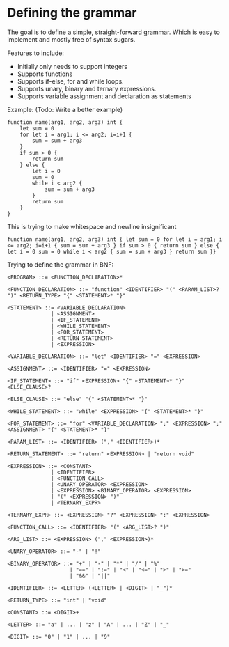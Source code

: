 # Defining the grammar

The goal is to define a simple, straight-forward grammar. Which is easy to implement and mostly free of syntax sugars.

Features to include:
- Initially only needs to support integers
- Supports functions
- Supports if-else, for and while loops.
- Supports unary, binary and ternary expressions.
- Supports variable assignment and declaration as statements

Example: (Todo: Write a better example)
```
function name(arg1, arg2, arg3) int {
    let sum = 0
    for let i = arg1; i <= arg2; i=i+1 {
        sum = sum + arg3
    }
    if sum > 0 {
        return sum
    } else {
        let i = 0
        sum = 0
        while i < arg2 {
            sum = sum + arg3
        }
        return sum
    }
}
```

This is trying to make whitespace and newline insignificant

`function name(arg1, arg2, arg3) int { let sum = 0 for let i = arg1; i <= arg2; i=i+1 { sum = sum + arg3 } if sum > 0 { return sum } else { let i = 0 sum = 0 while i < arg2 { sum = sum + arg3 } return sum }}`

Trying to define the grammar in BNF:

```
<PROGRAM> ::= <FUNCTION_DECLARATION>*

<FUNCTION_DECLARATION> ::= "function" <IDENTIFIER> "(" <PARAM_LIST>? ")" <RETURN_TYPE> "{" <STATEMENT>* "}"

<STATEMENT> ::= <VARIABLE_DECLARATION>
              | <ASSIGNMENT>
              | <IF_STATEMENT>
              | <WHILE_STATEMENT>
              | <FOR_STATEMENT>
              | <RETURN_STATEMENT>
              | <EXPRESSION>

<VARIABLE_DECLARATION> ::= "let" <IDENTIFIER> "=" <EXPRESSION>

<ASSIGNMENT> ::= <IDENTIFIER> "=" <EXPRESSION>

<IF_STATEMENT> ::= "if" <EXPRESSION> "{" <STATEMENT>* "}" <ELSE_CLAUSE>?

<ELSE_CLAUSE> ::= "else" "{" <STATEMENT>* "}"

<WHILE_STATEMENT> ::= "while" <EXPRESSION> "{" <STATEMENT>* "}"

<FOR_STATEMENT> ::= "for" <VARIABLE_DECLARATION> ";" <EXPRESSION> ";" <ASSIGNMENT> "{" <STATEMENT>* "}"

<PARAM_LIST> ::= <IDENTIFIER> ("," <IDENTIFIER>)*

<RETURN_STATEMENT> ::= "return" <EXPRESSION> | "return void"

<EXPRESSION> ::= <CONSTANT>
              | <IDENTIFIER>
              | <FUNCTION_CALL>
              | <UNARY_OPERATOR> <EXPRESSION>
              | <EXPRESSION> <BINARY_OPERATOR> <EXPRESSION>
              | "(" <EXPRESSION> ")"
              | <TERNARY_EXPR>

<TERNARY_EXPR> ::= <EXPRESSION> "?" <EXPRESSION> ":" <EXPRESSION>

<FUNCTION_CALL> ::= <IDENTIFIER> "(" <ARG_LIST>? ")"

<ARG_LIST> ::= <EXPRESSION> ("," <EXPRESSION>)*

<UNARY_OPERATOR> ::= "-" | "!"

<BINARY_OPERATOR> ::= "+" | "-" | "*" | "/" | "%" 
                    | "==" | "!=" | "<" | "<=" | ">" | ">=" 
                    | "&&" | "||"

<IDENTIFIER> ::= <LETTER> (<LETTER> | <DIGIT> | "_")*

<RETURN_TYPE> ::= "int" | "void"

<CONSTANT> ::= <DIGIT>+

<LETTER> ::= "a" | ... | "z" | "A" | ... | "Z" | "_"

<DIGIT> ::= "0" | "1" | ... | "9"

```
